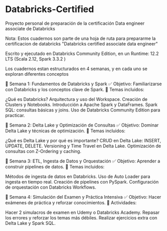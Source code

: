 # Databricks-Certified
Proyecto personal de preparación de la certificación Data engineer associate de Databricks

Nota: Estos cuadernos son parte de una hoja de ruta para prepararme la certificacion de databricks "Databricks certified associate data engineer"

Escrito y ejecutado en Databricks Community Edition, en un Runtime: 12.2 LTS (Scala 2.12, Spark 3.3.2 )

Los cuadernos estan estructurados en 4 semanas, y en cada uno se exploran diferentes conceptos

🔹 Semana 1: Fundamentos de Databricks y Spark
✅ Objetivo: Familiarizarse con Databricks y los conceptos clave de Spark.
📌 Temas incluidos:

¿Qué es Databricks? Arquitectura y uso del Workspace.
Creación de Clusters y Notebooks.
Introducción a Apache Spark y DataFrames.
Spark SQL: consultas básicas y joins.
Uso de Databricks Community Edition para practicar.


🔹 Semana 2: Delta Lake y Optimización de Consultas
✅ Objetivo: Dominar Delta Lake y técnicas de optimización.
📌 Temas incluidos:

¿Qué es Delta Lake y por qué es importante?
CRUD en Delta Lake: INSERT, UPDATE, DELETE.
Versioning y Time Travel en Delta Lake.
Optimización de consultas con Z-Ordering y caching.


🔹 Semana 3: ETL, Ingesta de Datos y Orquestación
✅ Objetivo: Aprender a construir pipelines de datos.
📌 Temas incluidos:

Métodos de ingesta de datos en Databricks.
Uso de Auto Loader para ingesta en tiempo real.
Creación de pipelines con PySpark.
Configuración de orquestación con Databricks Workflows.


🔹 Semana 4: Simulación del Examen y Práctica Intensiva
✅ Objetivo: Hacer exámenes de práctica y reforzar conocimientos.
📌 Actividades:

Hacer 2 simulacros de examen en Udemy o Databricks Academy.
Repasar los errores y reforzar los temas más débiles.
Realizar ejercicios extra con Delta Lake y Spark SQL.
